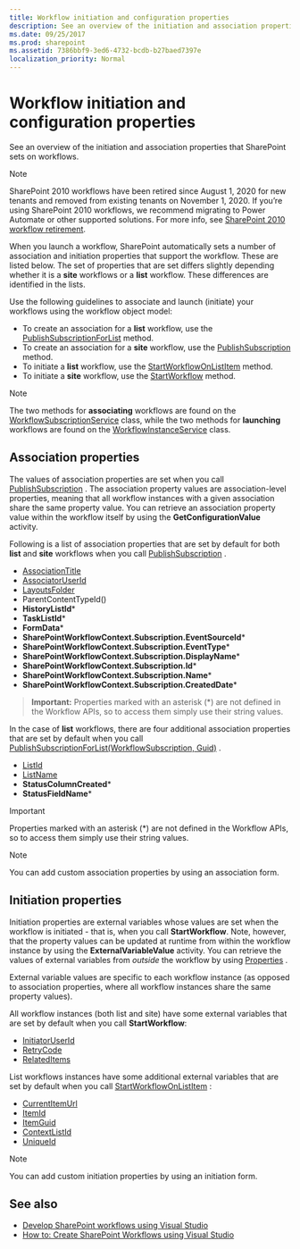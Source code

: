 ```yaml
---
title: Workflow initiation and configuration properties
description: See an overview of the initiation and association properties that SharePoint sets on workflows.
ms.date: 09/25/2017
ms.prod: sharepoint
ms.assetid: 7386bbf9-3ed6-4732-bcdb-b27baed7397e
localization_priority: Normal
---
```

# Workflow initiation and configuration properties

See an overview of the initiation and association properties that SharePoint sets on workflows.

> [!NOTE]
> SharePoint 2010 workflows have been retired since August 1, 2020 for new tenants and removed from existing tenants on November 1, 2020. If you’re using SharePoint 2010 workflows, we recommend migrating to Power Automate or other supported solutions. For more info, see [SharePoint 2010 workflow retirement](https://support.microsoft.com/office/sharepoint-2010-workflow-retirement-1ca3fff8-9985-410a-85aa-8120f626965f).

When you launch a workflow, SharePoint automatically sets a number of association and initiation properties that support the workflow. These are listed below. The set of properties that are set differs slightly depending whether it is a **site** workflows or a **list** workflow. These differences are identified in the lists.

Use the following guidelines to associate and launch (initiate) your workflows using the workflow object model:

- To create an association for a **list** workflow, use the [PublishSubscriptionForList](/dotnet/api/microsoft.sharepoint.workflowservices.workflowsubscriptionservice.publishsubscriptionforlist) method.
- To create an association for a **site** workflow, use the [PublishSubscription](/dotnet/api/microsoft.sharepoint.workflowservices.workflowsubscriptionservice.publishsubscription) method.
- To initiate a **list** workflow, use the [StartWorkflowOnListItem](/dotnet/api/microsoft.sharepoint.workflowservices.workflowinstanceservice.startworkflowonlistitem) method.
- To initiate a **site** workflow, use the [StartWorkflow](/dotnet/api/microsoft.sharepoint.workflowservices.workflowinstanceservice.startworkflow) method.

> [!NOTE]
> The two methods for **associating** workflows are found on the [WorkflowSubscriptionService](/dotnet/api/microsoft.sharepoint.workflowservices.workflowsubscriptionservice) class, while the two methods for **launching** workflows are found on the [WorkflowInstanceService](/dotnet/api/microsoft.sharepoint.workflowservices.workflowinstanceservice) class.

## Association properties

The values of association properties are set when you call  [PublishSubscription](/dotnet/api/microsoft.sharepoint.workflowservices.workflowsubscriptionservice.publishsubscription) . The association property values are association-level properties, meaning that all workflow instances with a given association share the same property value. You can retrieve an association property value within the workflow itself by using the **GetConfigurationValue** activity.

Following is a list of association properties that are set by default for both **list** and **site** workflows when you call [PublishSubscription](/dotnet/api/microsoft.sharepoint.workflowservices.workflowsubscriptionservice.publishsubscription) .

- [AssociationTitle](/dotnet/api/microsoft.sharepoint.workflowservices.workflowconfigurationpropertyname.associationtitle)
- [AssociatorUserId](/dotnet/api/microsoft.sharepoint.workflowservices.workflowconfigurationpropertyname.associatoruserid)
- [LayoutsFolder](/dotnet/api/microsoft.sharepoint.workflowservices.workflowconfigurationpropertyname.layoutsfolder)
- ParentContentTypeId()
- **HistoryListId***
- **TaskListId***
- **FormData***
- **SharePointWorkflowContext.Subscription.EventSourceId***
- **SharePointWorkflowContext.Subscription.EventType***
- **SharePointWorkflowContext.Subscription.DisplayName***
- **SharePointWorkflowContext.Subscription.Id***
- **SharePointWorkflowContext.Subscription.Name***
- **SharePointWorkflowContext.Subscription.CreatedDate***

> **Important:**
> Properties marked with an asterisk (\*) are not defined in the Workflow APIs, so to access them simply use their string values.

In the case of **list** workflows, there are four additional association properties that are set by default when you call [PublishSubscriptionForList(WorkflowSubscription, Guid)](/dotnet/api/microsoft.sharepoint.workflowservices.workflowsubscriptionservice.publishsubscriptionforlist) .

- [ListId](/dotnet/api/microsoft.sharepoint.workflowservices.workflowconfigurationpropertyname.listid)
- [ListName](/dotnet/api/microsoft.sharepoint.workflowservices.workflowconfigurationpropertyname.listname)
- **StatusColumnCreated***
- **StatusFieldName***

> [!IMPORTANT]
> Properties marked with an asterisk (\*) are not defined in the Workflow APIs, so to access them simply use their string values.

> [!NOTE]
> You can add custom association properties by using an association form.

## Initiation properties

Initiation properties are external variables whose values are set when the workflow is initiated - that is, when you call **StartWorkflow**. Note, however, that the property values can be updated at runtime from within the workflow instance by using the **ExternalVariableValue** activity. You can retrieve the values of external variables from *outside*  the workflow by using [Properties](/dotnet/api/microsoft.sharepoint.workflowservices.workflowinstance.properties) .

External variable values are specific to each workflow instance (as opposed to association properties, where all workflow instances share the same property values).

All workflow instances (both list and site) have some external variables that are set by default when you call **StartWorkflow**:

- [InitiatorUserId](/dotnet/api/microsoft.sharepoint.workflowservices.externalvariablename.initiatoruserid)
- [RetryCode](/dotnet/api/microsoft.sharepoint.workflowservices.externalvariablename.retrycode)
- [RelatedItems](/dotnet/api/microsoft.sharepoint.workflowservices.externalvariablename.relateditems)

List workflows instances have some additional external variables that are set by default when you call  [StartWorkflowOnListItem](/dotnet/api/microsoft.sharepoint.workflowservices.workflowinstanceservice.startworkflowonlistitem) :

- [CurrentItemUrl](/dotnet/api/microsoft.sharepoint.workflowservices.externalvariablename.currentitemurl)
- [ItemId](/dotnet/api/microsoft.sharepoint.workflowservices.externalvariablename.itemid)
- [ItemGuid](/dotnet/api/microsoft.sharepoint.workflowservices.externalvariablename.itemguid)
- [ContextListId](/dotnet/api/microsoft.sharepoint.workflowservices.externalvariablename.contextlistid)
- [UniqueId](/dotnet/api/microsoft.sharepoint.workflowservices.externalvariablename.uniqueid)

> [!NOTE]
> You can add custom initiation properties by using an initiation form.

## See also

- [Develop SharePoint workflows using Visual Studio](develop-sharepoint-workflows-using-visual-studio.md)
- [How to: Create SharePoint Workflows using Visual Studio](how-to-create-sharepoint-workflows-using-visual-studio.md)
